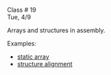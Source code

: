 <div class="lecture1">

<div class="column_date">
<p markdown="block">

Class # 19 <br>
Tue, 4/9

</p>
</div>

<div class="column_materials">
<p markdown="block">

Arrays and structures in assembly.

Examples:

- [static array](https://godbolt.org/g/cdGX4A)
- [structure alignment](https://godbolt.org/g/j7wAKf)
</p>
</div>

<div class="column_assign">
<p markdown="block">



</p>
</div>

</div>
